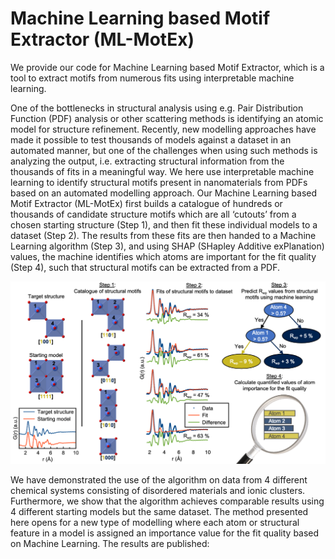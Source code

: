 # Machine Learning based Motif Extractor (ML-MotEx)

We provide our code for Machine Learning based Motif Extractor, which is a tool to extract motifs from numerous fits using interpretable machine learning.


One of the bottlenecks in structural analysis using e.g. Pair Distribution Function (PDF) analysis or other scattering methods is identifying an atomic model for structure refinement. Recently, new modelling approaches have made it possible to test thousands of models against a dataset in an automated manner, but one of the challenges when using such methods is analyzing the output, i.e. extracting structural information from the thousands of fits in a meaningful way. 
We here use interpretable machine learning to identify structural motifs present in nanomaterials from PDFs based on an automated modelling approach. Our Machine Learning based Motif Extractor (ML-MotEx) first builds a catalogue of hundreds or thousands of candidate structure motifs which are all ‘cutouts’ from a chosen starting structure (Step 1), and then fit these individual models to a dataset (Step 2). The results from these fits are then handed to a Machine Learning algorithm (Step 3), and using SHAP (SHapley Additive exPlanation) values, the machine identifies which atoms are important for the fit quality (Step 4), such that structural motifs can be extracted from a PDF.

![alt text](ML_MotEx_Overview.png "Title")

We have demonstrated the use of the algorithm on data from 4 different chemical systems consisting of disordered materials and ionic clusters. Furthermore, we show that the algorithm achieves comparable results using 4 different starting models but the same dataset. The method presented here opens for a new type of modelling where each atom or structural feature in a model is assigned an importance value for the fit quality based on Machine Learning. 
The results are published:
